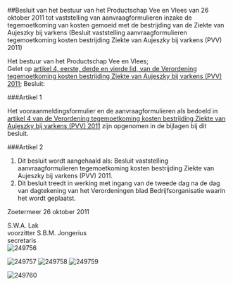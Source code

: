 <meta http-equiv='Content-Type' content='text/html; charset=utf-8' />

##Besluit van het bestuur van het Productschap Vee en Vlees van 26 oktober 2011 tot vaststelling van aanvraagformulieren inzake de tegemoetkoming van kosten gemoeid met de bestrijding van de Ziekte van Aujeszky bij varkens (Besluit vaststelling aanvraagformulieren tegemoetkoming kosten bestrijding Ziekte van Aujeszky bij varkens (PVV) 2011)

Het bestuur van het Productschap Vee en Vlees;  
Gelet op [artikel 4, eerste, derde en vierde lid, van de Verordening tegemoetkoming kosten bestrijding Ziekte van Aujeszky bij varkens (PVV) 2011](../../../../../../../../../pbo/verordening/tegemoetkoming/kosten/bestrijding/ziekte/van/aujeszky/bij/etc/BWBR0031138/README.md);
Besluit:    

###Artikel 1 

Het vooraanmeldingsformulier en de aanvraagformulieren als bedoeld in [artikel 4 van de Verordening tegemoetkoming kosten bestrijding Ziekte van Aujeszky bij varkens (PVV) 2011](../../../../../../../../../pbo/verordening/tegemoetkoming/kosten/bestrijding/ziekte/van/aujeszky/bij/etc/BWBR0031138/README.md) zijn opgenomen in de bijlagen bij dit besluit.

###Artikel 2 

1. Dit besluit wordt aangehaald als: Besluit vaststelling aanvraagformulieren tegemoetkoming kosten bestrijding Ziekte van Aujeszky bij varkens (PVV) 2011. 
2. Dit besluit treedt in werking met ingang van de tweede dag na de dag van dagtekening van het Verordeningen blad Bedrijfsorganisatie waarin het wordt geplaatst.

Zoetermeer 
26 oktober 2011   

S.W.A. Lak  
voorzitter 
S.B.M. Jongerius  
secretaris  
![249756](http://wetten.overheid.nl/Illustration/249756)

![249757](http://wetten.overheid.nl/Illustration/249757)
![249758](http://wetten.overheid.nl/Illustration/249758)
![249759](http://wetten.overheid.nl/Illustration/249759)

![249760](http://wetten.overheid.nl/Illustration/249760)

